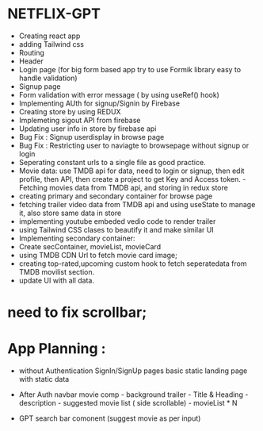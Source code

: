 # NETFLIX-GPT

- Creating react app
- adding Tailwind css
- Routing
- Header
- Login page (for big form based app try to use Formik library easy to handle validation)
- Signup page
- Form validation with error message ( by using useRef() hook)
- Implementing AUth for signup/Signin by Firebase
- Creating store by using REDUX
- Implemeting sigout API from firebase
- Updating user info in store by firebase api
- Bug Fix : Signup userdisplay in browse page
- Bug Fix : Restricting user to naviagte to browsepage without signup or login
- Seperating constant urls to a single file as good practice.
- Movie data: use TMDB api for data, need to login or signup, then edit profile, then API, then create a project to get Key and Access token.
  -Fetching movies data from TMDB api, and storing in redux store
- creating primary and secondary container for browse page
- fetching trailer video data from TMDB api and using useState to manage it, also store same data in store
- implementing youtube embeded vedio code to render trailer
- using Tailwind CSS clases to beautify it and make similar UI
- Implementing secondary container:
- Create secContainer, movieList, movieCard
- using TMDB CDN Url to fetch movie card image;
- creating top-rated,upcoming custom hook to fetch seperatedata from TMDB movilist section.
- update UI with all data.

# need to fix scrollbar;

# App Planning :

- without Authentication
  SignIn/SignUp pages
  basic static landing page with static data

- After Auth
  navbar
  movie comp - background trailer - Title & Heading - description - suggested movie list ( side scrollable) - movieList \* N
- GPT search bar comonent (suggest movie as per input)
